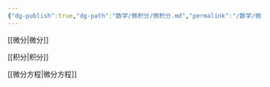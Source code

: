 ```yaml
---
{"dg-publish":true,"dg-path":"数学/微积分/微积分.md","permalink":"/数学/微积分/微积分/","pinned":true,"noteIcon":"","created":"2024-04-16T18:58:51.724+08:00","updated":"2024-04-18T12:57:53.431+08:00"}
---
```



[[微分\|微分]]

[[积分\|积分]]

[[微分方程\|微分方程]]

